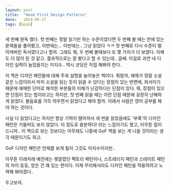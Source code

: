 ```yaml
---
layout: post
title:  "Head First Design Patterns"
date:   2014-05-27
tags: [book]
---
```


세 번째 완독 했다. 첫 번째는 정말 읽기만 하는 수준이었다면 두 번째 볼 때는 안에 있는 문제들을 풀어봤고, 이번에는... 이번에는.. 그냥 읽었다 ㅋㅋ 첫 번째로 다시 수준이 떨어져버린 독서였다고나 할까. 그래도 뭐, 두 번째 볼때보다 또 몇 가지가 더 보였다. 이해도 더 많이 된 것 같고. 결과적으로는 잘 봤다고 할 수 있는데.. 글쎄. 이걸로 과연 내 디자인 실력이 늘었을지는 미지수.. 역시 코딩은 직접 해봐야 한다. 

  이 책은 디자인 패턴들에 대해 주욱 설명을 늘어놓은 책이다. 뭐랄까, 예제가 정말 소설같은 느낌이라서 마치 소설을 읽는 듯이 읽을 수 있다는 장점이 있는 반면에, 외서이기 때문에 애매한 단어로 해석한 부분들의 이해가 난감하다는 단점이 있다. 뭐, 장점이 있으면 단점이 있는 법이라고는 하지만, 첫 번째 읽을 때는 이런 단점 때문에 굉장히 난해하게 읽었다. 물음표를 가득 띄우면서 읽었다고 해야 할까. 이래서 사람은 영어 공부를 해야 하는 것이다. 

  사실 다 읽었다고는 하지만 항상 기력이 떨어져서 세 번을 읽었음에도 '부록'의 디자인 패턴은 거들떠도 보지 않았다. 이 정도로 충분하다! 라는 느낌이기도 했고, 아무튼 힘이 드니까.. 이 책으로 보는 것보다는 아무래도 나중에 GoF 책을 보는 게 나을 것이라는 생각 때문이기도 하고. 

  GoF 디자인 패턴은 언제쯤 보게 될지 그것도 미지수이지만.. 

  아무튼 이래저래 예전에는 헷깔렸던 팩토리 패턴이나, 스트레티지 패턴과 스테이트 패턴의 차이 등등, 얻은 건 꽤 있는 편이다. 이제 무리해서라도 디자인 패턴을 적용하려고 노력해 봐야겠다.. 

  두고보자.